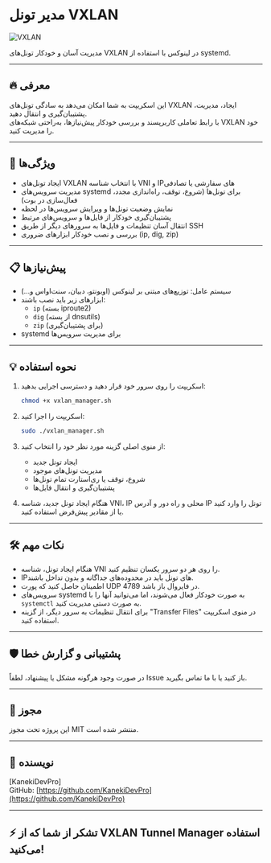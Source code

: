 
# مدیر تونل VXLAN

![VXLAN](https://upload.wikimedia.org/wikipedia/commons/thumb/0/0b/VXLAN.svg/320px-VXLAN.svg.png)

مدیریت آسان و خودکار تونل‌های VXLAN در لینوکس با استفاده از systemd.

---

## 🔥 معرفی

این اسکریپت به شما امکان می‌دهد به سادگی تونل‌های VXLAN ایجاد، مدیریت، پشتیبان‌گیری و انتقال دهید.  
با رابط تعاملی کاربرپسند و بررسی خودکار پیش‌نیازها، به‌راحتی شبکه‌های VXLAN خود را مدیریت کنید.

---

## 🚀 ویژگی‌ها

- ایجاد تونل‌های VXLAN با انتخاب شناسه VNI و IPهای سفارشی یا تصادفی  
- مدیریت سرویس‌های systemd برای تونل‌ها (شروع، توقف، راه‌اندازی مجدد، فعال‌سازی در بوت)  
- نمایش وضعیت تونل‌ها و ویرایش سرویس‌ها در لحظه  
- پشتیبان‌گیری خودکار از فایل‌ها و سرویس‌های مرتبط  
- انتقال آسان تنظیمات و فایل‌ها به سرورهای دیگر از طریق SSH  
- بررسی و نصب خودکار ابزارهای ضروری (ip, dig, zip)  

---

## 📋 پیش‌نیازها

- سیستم عامل: توزیع‌های مبتنی بر لینوکس (اوبونتو، دبیان، سنت‌اواس و...)  
- ابزارهای زیر باید نصب باشند:
  - `ip` (بسته iproute2)  
  - `dig` (از بسته dnsutils)  
  - `zip` (برای پشتیبان‌گیری)  
- systemd برای مدیریت سرویس‌ها

---

## 💡 نحوه استفاده

1. اسکریپت را روی سرور خود قرار دهید و دسترسی اجرایی بدهید:

    ```bash
    chmod +x vxlan_manager.sh
    ```

2. اسکریپت را اجرا کنید:

    ```bash
    sudo ./vxlan_manager.sh
    ```

3. از منوی اصلی گزینه مورد نظر خود را انتخاب کنید:

    - ایجاد تونل جدید  
    - مدیریت تونل‌های موجود  
    - شروع، توقف یا ری‌استارت تمام تونل‌ها  
    - پشتیبان‌گیری و انتقال فایل‌ها  

4. هنگام ایجاد تونل جدید، شناسه VNI، IP محلی و راه دور و آدرس IP تونل را وارد کنید یا از مقادیر پیش‌فرض استفاده کنید.

---

## 🛠️ نکات مهم

- هنگام ایجاد تونل، شناسه VNI را روی هر دو سرور یکسان تنظیم کنید.  
- IPهای تونل باید در محدوده‌های جداگانه و بدون تداخل باشند.  
- اطمینان حاصل کنید که پورت UDP 4789 در فایروال باز باشد.  
- سرویس‌های systemd به صورت خودکار فعال می‌شوند، اما می‌توانید آنها را با `systemctl` به صورت دستی مدیریت کنید.  
- برای انتقال تنظیمات به سرور دیگر، از گزینه "Transfer Files" در منوی اسکریپت استفاده کنید.

---

## 🛡️ پشتیبانی و گزارش خطا

در صورت وجود هرگونه مشکل یا پیشنهاد، لطفاً Issue باز کنید یا با ما تماس بگیرید.

---

## 📄 مجوز

این پروژه تحت مجوز MIT منتشر شده است.

---

## 👤 نویسنده

[KanekiDevPro]  
GitHub: [https://github.com/KanekiDevPro](https://github.com/KanekiDevPro)

---

## ⚡ تشکر از شما که از VXLAN Tunnel Manager استفاده می‌کنید!
